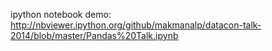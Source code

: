 ipython notebook demo: http://nbviewer.ipython.org/github/makmanalp/datacon-talk-2014/blob/master/Pandas%20Talk.ipynb
